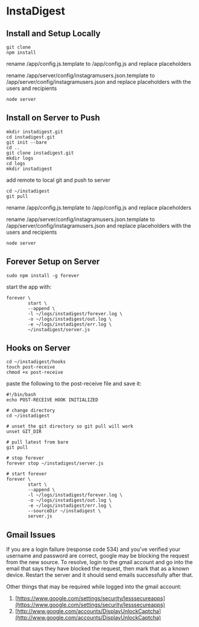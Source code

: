 InstaDigest
===========

## Install and Setup Locally

    git clone
    npm install

rename /app/config.js.template to /app/config.js and replace placeholders

rename /app/server/config/instagramusers.json.template to /app/server/config/instagramusers.json and replace placeholders with the users and recipients

    node server

## Install on Server to Push

    mkdir instadigest.git
    cd instadigest.git
    git init --bare
    cd ..
    git clone instadigest.git
    mkdir logs
    cd logs
    mkdir instadigest

add remote to local git and push to server

    cd ~/instadigest
    git pull

rename /app/config.js.template to /app/config.js and replace placeholders

rename /app/server/config/instagramusers.json.template to /app/server/config/instagramusers.json and replace placeholders with the users and recipients

    node server

## Forever Setup on Server

    sudo npm install -g forever

start the app with:

    forever \
            start \
            --append \
            -l ~/logs/instadigest/forever.log \
            -o ~/logs/instadigest/out.log \
            -e ~/logs/instadigest/err.log \
            ~/instadigest/server.js

## Hooks on Server

    cd ~/instadigest/hooks
    touch post-receive
    chmod +x post-receive

paste the following to the post-receive file and save it:

    #!/bin/bash
    echo POST-RECEIVE HOOK INITIALIZED
    
    # change directory
    cd ~/instadigest
    
    # unset the git directory so git pull will work
    unset GIT_DIR

    # pull latest from bare
    git pull
    
    # stop forever
    forever stop ~/instadigest/server.js
    
    # start forever
    forever \
            start \
            --append \
            -l ~/logs/instadigest/forever.log \
            -o ~/logs/instadigest/out.log \
            -e ~/logs/instadigest/err.log \
            --sourceDir ~/instadigest \
            server.js

## Gmail Issues

If you are a login failure (response code 534) and you've verified your username and password are correct, google may be blocking the request from the new source. To resolve, login to the gmail account and go into the email that says they have blocked the request, then mark that as a known device. Restart the server and it should send emails successfully after that.

Other things that may be required while logged into the gmail account:

1. [https://www.google.com/settings/security/lesssecureapps](https://www.google.com/settings/security/lesssecureapps)
2. [http://www.google.com/accounts/DisplayUnlockCaptcha](http://www.google.com/accounts/DisplayUnlockCaptcha)